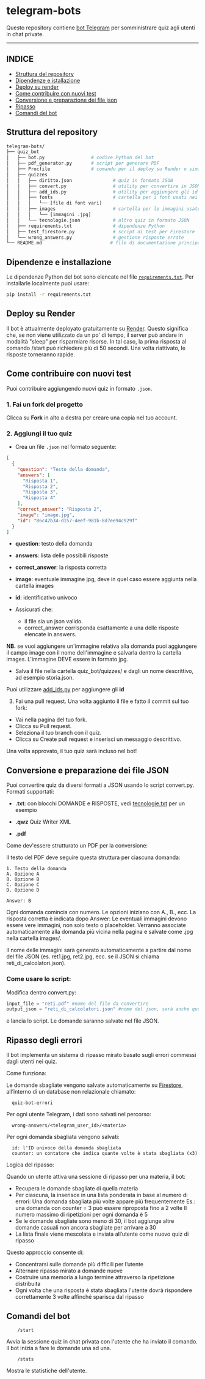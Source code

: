 # telegram-bots

Questo repository contiene [bot Telegram](https://core.telegram.org/bots/api) per somministrare quiz agli utenti in chat private.

---

## INDICE

- [Struttura del repository](#struttura-del-repository)
- [Dipendenze e istallazione](#dipendenze-e-installazione)
- [Deploy su render](#deploy-su-render)
- [Come contribuire con nuovi test](#come-contribuire-con-nuovi-test)
- [Conversione e preparazione dei file json](#conversione-e-preparazione-dei-file-json)
- [Ripasso](#ripasso-degli-errori)
- [Comandi del bot](#comandi-del-bot)

## Struttura del repository

```bash
telegram-bots/
├── quiz_bot
│   ├── bot.py                 # codice Python del bot
│   ├── pdf_generator.py       # script per generare PDF
│   ├── Procfile               # comando per il deploy su Render o simili
│   ├── quizzes
│   │   ├── diritto.json               # quiz in formato JSON
│   │   ├── convert.py                 # utility per convertire in JSON
│   │   ├── add_ids.py                 # utility per aggiungere gli id a un json
│   │   ├── fonts                      # cartella per i font usati nei PDF
│   │   │   └── [file di font vari]
│   │   ├── images                     # cartella per le immagini usate nei quiz
│   │   │   └── [immagini .jpg]
│   │   └── tecnologie.json            # altro quiz in formato JSON
│   ├── requirements.txt               # dipendenze Python
│   ├── test_firestore.py              # script di test per Firestore
│   └── wrong_answers.py               # gestione risposte errate
└── README.md                         # file di documentazione principale
```

## Dipendenze e installazione

Le dipendenze Python del bot sono elencate nel file [`requirements.txt`](/quiz_bot/requirements.txt). Per installarle localmente puoi usare:

```bash
pip install -r requirements.txt
```

## Deploy su Render

Il bot è attualmente deployato gratuitamente su [Render](https://render.com/). Questo significa che, se non viene utilizzato da un po' di tempo, il server può andare in modalità "sleep" per risparmiare risorse. In tal caso, la prima risposta al comando /start può richiedere più di 50 secondi. Una volta riattivato, le risposte torneranno rapide.

## Come contribuire con nuovi test

Puoi contribuire aggiungendo nuovi quiz in formato `.json`.

### 1. Fai un fork del progetto

Clicca su **Fork** in alto a destra per creare una copia nel tuo account.

### 2. Aggiungi il tuo quiz

- Crea un file `.json` nel formato seguente:

```json
[
  {
    "question": "Testo della domanda",
    "answers": [
      "Risposta 1",
      "Risposta 2",
      "Risposta 3",
      "Risposta 4"
    ],
    "correct_answer": "Risposta 2",
    "image": "image.jpg",
    "id": "86c42b34-d157-4eef-981b-8d7ee94c929f"
  }
]
```

- **question**: testo della domanda
- **answers**: lista delle possibili risposte
- **correct_answer**: la risposta corretta
- **image**: eventuale immagine jpg, deve in quel caso essere aggiunta nella cartella images
- **id**: identificativo univoco


- Assicurati che:
    - il file sia un json valido.
    - correct_answer corrisponda esattamente a una delle risposte elencate in answers.

**NB.** se vuoi aggiungere un'immagine relativa alla domanda puoi aggiungere il campo image con il nome dell'immagine e salvarla dentro la cartella images. L'immagine DEVE essere in formato jpg.

- Salva il file nella cartella quiz_bot/quizzes/ e dagli un nome descrittivo, ad esempio storia.json.

Puoi utilizzare [add_ids.py](/quiz_bot/quizzes/add_ids.py) per aggiungere gli **id**

3. Fai una pull request. Una volta aggiunto il file e fatto il commit sul tuo fork:

  - Vai nella pagina del tuo fork.
  - Clicca su Pull request.
  - Seleziona il tuo branch con il quiz.
  - Clicca su Create pull request e inserisci un messaggio descrittivo.

Una volta approvato, il tuo quiz sarà incluso nel bot!

## Conversione e preparazione dei file JSON

Puoi convertire quiz da diversi formati a JSON usando lo script convert.py.
Formati supportati:

  - **.txt**: con blocchi DOMANDE e RISPOSTE, vedi [tecnologie.txt](/quiz_bot/quizzes/tecnologie.txt) per un esempio

  - **.qwz** Quiz Writer XML 

  - **.pdf** 

Come dev'essere strutturato un PDF per la conversione:

Il testo del PDF deve seguire questa struttura per ciascuna domanda:

```
1. Testo della domanda
A. Opzione A
B. Opzione B
C. Opzione C
D. Opzione D

Answer: B
```

Ogni domanda comincia con numero.
Le opzioni iniziano con A., B., ecc.
La risposta corretta è indicata dopo Answer:
Le eventuali immagini devono essere vere immagini, non solo testo o placeholder. Verranno associate automaticamente alla domanda più vicina nella pagina e salvate come .jpg nella cartella images/.

Il nome delle immagini sarà generato automaticamente a partire dal nome del file JSON (es. ret1.jpg, ret2.jpg, ecc. se il JSON si chiama reti_di_calcolatori.json).

### Come usare lo script:

Modifica dentro convert.py:

```python
input_file = "reti.pdf" #nome del file da convertire
output_json = "reti_di_calcolatori.json" #nome del json, sarà anche quello visualizzato nel bottone di scelta
```
e lancia lo script. Le domande saranno salvate nel file JSON.

## Ripasso degli errori

Il bot implementa un sistema di ripasso mirato basato sugli errori commessi dagli utenti nei quiz.

Come funziona:

Le domande sbagliate vengono salvate automaticamente su [Firestore](https://firebase.google.com/docs/firestore?hl=it), all’interno di un database non relazionale chiamato:

```code
  quiz-bot-errori
```

Per ogni utente Telegram, i dati sono salvati nel percorso:

```code
  wrong-answers/<telegram_user_id>/<materia>
```
Per ogni domanda sbagliata vengono salvati:

```code
  id: l'ID univoco della domanda sbagliata
  counter: un contatore che indica quante volte è stata sbagliata (x3)
```

Logica del ripasso:

Quando un utente attiva una sessione di ripasso per una materia, il bot:
  - Recupera le domande sbagliate di quella materia
  - Per ciascuna, la inserisce in una lista ponderata in base al numero di errori:
      Una domanda sbagliata più volte appare più frequentemente
      Es.: una domanda con counter = 3 può essere riproposta fino a 2 volte
      Il numero massimo di ripetizioni per ogni domanda è 5
  - Se le domande sbagliate sono meno di 30, il bot aggiunge altre domande casuali non ancora sbagliate per arrivare a 30
  - La lista finale viene mescolata e inviata all’utente come nuovo quiz di ripasso

Questo approccio consente di:
  - Concentrarsi sulle domande più difficili per l’utente
  - Alternare ripasso mirato a domande nuove
  - Costruire una memoria a lungo termine attraverso la ripetizione distribuita
  - Ogni volta che una risposta è stata sbagliata l'utente dovrà rispondere correttamente 3 volte affinché sparisca dal ripasso

## Comandi del bot

```code
    /start
```
Avvia la sessione quiz in chat privata con l'utente che ha inviato il comando.
Il bot inizia a fare le domande una ad una.

```code
    /stats
```
Mostra le statistiche dell'utente.
